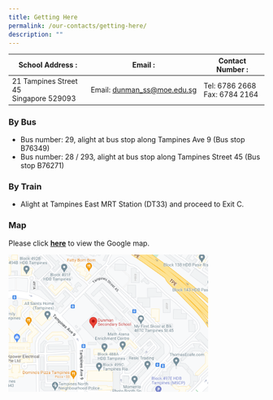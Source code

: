 ```yaml
---
title: Getting Here
permalink: /our-contacts/getting-here/
description: ""
---
```

|  **School Address :** | **Email :**  |  **Contact Number :** |
|----|----|--------|
| 21 Tampines Street 45 <br> Singapore 529093  | Email: [dunman\_ss@moe.edu.sg](mailto:dunman_ss@moe.edu.sg)  | Tel: 6786 2668<br>Fax: 6784 2164  |

### By Bus
* Bus number: 29, alight at bus stop along Tampines Ave 9 (Bus stop B76349)
* Bus number: 28 / 293, alight at bus stop along Tampines Street 45 (Bus stop B76271)

### By Train
* Alight at Tampines East MRT Station (DT33) and proceed to Exit C.

### Map
Please click <b><a href="https://www.google.com/maps/place/21+Tampines+Street+45,+Singapore+529093/@1.3611031,103.9555435,18.35z/data=!4m5!3m4!1s0x31da3d00df545591:0x4a2ad87dba51b83f!8m2!3d1.3608811!4d103.9562762" target="_blank">here</a></b> to view the Google map.

<img src="/images/Our%20Contacts/DMN_location.png"
     style="width:78%">
